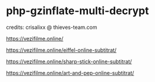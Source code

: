 php-gzinflate-multi-decrypt
===========================
credits: crisalixx @ thieves-team.com

https://vezifilme.online/

https://vezifilme.online/eiffel-online-subtitrat/

https://vezifilme.online/sharp-stick-online-subtitrat/

https://vezifilme.online/art-and-pep-online-subtitrat/

